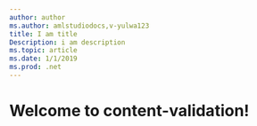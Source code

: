 ```yaml
---
author: author
ms.author: amlstudiodocs,v-yulwa123
title: I am title
Description: i am description
ms.topic: article
ms.date: 1/1/2019
ms.prod: .net
---
```


# Welcome to content-validation!
